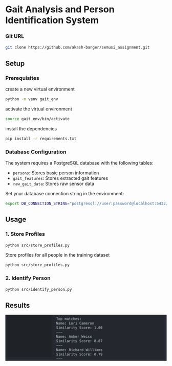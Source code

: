 # Gait Analysis and Person Identification System

### Git URL

```bash
git clone https://github.com/akash-banger/semusi_assignment.git
```

## Setup

### Prerequisites

create a new virtual environment

```bash
python -m venv gait_env
```

activate the virtual environment

```bash
source gait_env/bin/activate
```

install the dependencies

```bash
pip install -r requirements.txt
```

### Database Configuration

The system requires a PostgreSQL database with the following tables:
- `persons`: Stores basic person information
- `gait_features`: Stores extracted gait features
- `raw_gait_data`: Stores raw sensor data

Set your database connection string in the environment:


```bash
export DB_CONNECTION_STRING="postgresql://user:password@localhost:5432/gait_db"
```



## Usage

### 1. Store Profiles
```bash
python src/store_profiles.py
```

Store profiles for all people in the training dataset

```bash
python src/store_profiles.py
```



### 2. Identify Person

```bash
python src/identify_person.py
```






## Results

![Results](./results.png)